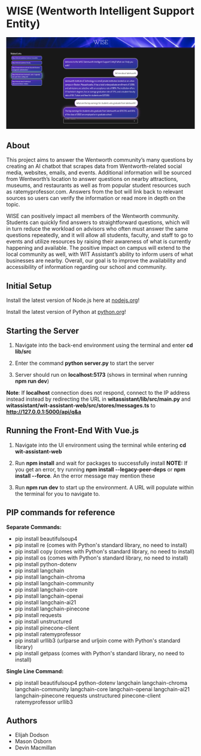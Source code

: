 # WISE (Wentworth Intelligent Support Entity)

![Alt text](lib/Images/wise_demo.png)

## About

This project aims to answer the Wentworth community’s many questions by creating an AI chatbot that scrapes data from Wentworth-related social media, websites, emails, and events. Additional information will be sourced from Wentworth’s location to answer questions on nearby attractions, museums, and restaurants as well as from popular student resources such as ratemyprofessor.com. Answers from the bot will link back to relevant sources so users can verify the information or read more in depth on the topic.  

WISE can positively impact all members of the Wentworth community. Students can quickly find answers to straightforward questions, which will in turn reduce the workload on advisors who often must answer the same questions repeatedly, and it will allow all students, faculty, and staff to go to events and utilize resources by raising their awareness of what is currently happening and available. The positive impact on campus will extend to the local community as well, with WIT Assistant’s ability to inform users of what businesses are nearby. Overall, our goal is to improve the availability and accessibility of information regarding our school and community. 

## Initial Setup

Install the latest version of Node.js here at [nodejs.org](https://nodejs.org/en/download/package-manager)!

Install the latest version of Python at [python.org](https://www.python.org/downloads/)!

## Starting the Server

1. Navigate into the back-end environment using the terminal and enter <b>cd lib/src</b>

2. Enter the command <b> python server.py</b> to start the server

3. Server should run on <b>localhost:5173</b> (shows in terminal when running <b>npm run dev</b>)

<b>Note</b>: If <b>localhost</b> connection does not respond, connect to the IP address instead
instead by redirecting the URL in <b>witassistant/lib/src/main.py</b> and 
<b>witassistant/wit-assistant-web/src/stores/messages.ts</b> to <b>http://127.0.0.1:5000/api/q&a</b>

## Running the Front-End With Vue.js

1. Navigate into the UI environment using the terminal while entering <b>cd wit-assistant-web</b>

2. Run <b>npm install</b> and wait for packages to successfully install
   <b>NOTE:</b> If you get an error, try running <b>npm install --legacy-peer-deps</b> or 
   <b>npm install --force</b>. An the error message may mention these

3. Run <b>npm run dev</b> to start up the environment. A URL will populate within the terminal
   for you to navigate to.

## PIP commands for reference

<b>Separate Commands:</b>
- pip install beautifulsoup4
- pip install re (comes with Python's standard library, no need to install)
- pip install copy (comes with Python's standard library, no need to install)
- pip install os (comes with Python's standard library, no need to install)
- pip install python-dotenv
- pip install langchain
- pip install langchain-chroma
- pip install langchain-community
- pip install langchain-core
- pip install langchain-openai
- pip install langchain-ai21
- pip install langchain-pinecone
- pip install requests
- pip install unstructured
- pip install pinecone-client
- pip install ratemyprofessor
- pip install urllib3 (urlparse and urljoin come with Python's standard library)
- pip install getpass (comes with Python's standard library, no need to install)

<b>Single Line Command:</b> 
- pip install beautifulsoup4 python-dotenv langchain langchain-chroma langchain-community langchain-core langchain-openai langchain-ai21 langchain-pinecone requests unstructured pinecone-client ratemyprofessor urllib3


## Authors

- Elijah Dodson
- Mason Osborn
- Devin Macmillan

